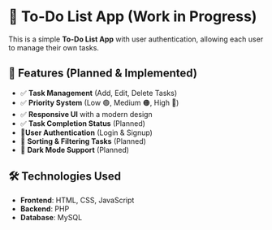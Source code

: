 # 📝 To-Do List App (Work in Progress)

This is a simple **To-Do List App** with user authentication, allowing each user to manage their own tasks.

## 🚀 Features (Planned & Implemented)

- ✅ **Task Management** (Add, Edit, Delete Tasks)
- ✅ **Priority System** (Low 🟢, Medium 🟠, High 🔴)
- ✅ **Responsive UI** with a modern design
- ✅ **Task Completion Status** (Planned)
- 🔄**User Authentication** (Login & Signup)
- 🔄 **Sorting & Filtering Tasks** (Planned)
- 🔄 **Dark Mode Support** (Planned)

## 🛠️ Technologies Used

- **Frontend**: HTML, CSS, JavaScript
- **Backend**: PHP
- **Database**: MySQL
